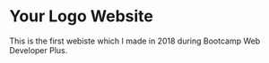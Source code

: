 # Your Logo Website

This is the first webiste which I made in 2018 during Bootcamp Web Developer Plus.

